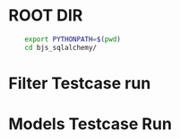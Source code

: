 # ROOT DIR 
```bash
    export PYTHONPATH=$(pwd)
    cd bjs_sqlalchemy/ 
```

# Filter Testcase run

# Models Testcase Run
